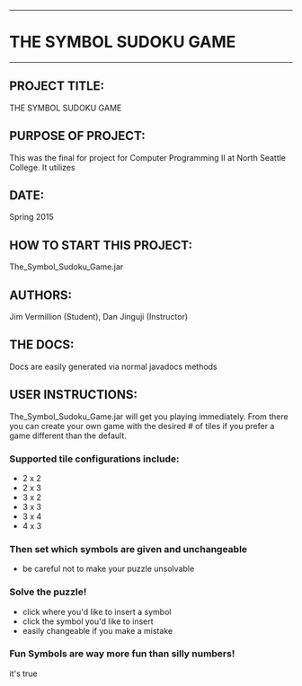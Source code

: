 ------------------------------------------------------------------------
# THE SYMBOL SUDOKU GAME
------------------------------------------------------------------------

## PROJECT TITLE:
THE SYMBOL SUDOKU GAME

## PURPOSE OF PROJECT:
This was the final for project for Computer Programming II at North Seattle College.  It utilizes
## DATE: 
Spring 2015

## HOW TO START THIS PROJECT: 
The_Symbol_Sudoku_Game.jar

## AUTHORS: 
Jim Vermillion (Student), Dan Jinguji (Instructor)

## THE DOCS:
Docs are easily generated via normal javadocs methods

## USER INSTRUCTIONS:
The_Symbol_Sudoku_Game.jar will get you playing immediately.  From there you can create your own game with the desired # of tiles if you prefer a game different than the default.
### Supported tile configurations include:
- 2 x 2
- 2 x 3
- 3 x 2
- 3 x 3
- 3 x 4
- 4 x 3
### Then set which symbols are given and unchangeable
- be careful not to make your puzzle unsolvable
### Solve the puzzle!
- click where you'd like to insert a symbol
- click the symbol you'd like to insert
- easily changeable if you make a mistake
### Fun Symbols are way more fun than silly numbers!
it's true
